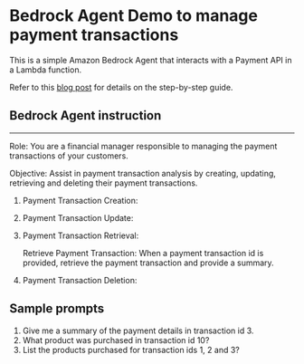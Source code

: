 # Bedrock Agent Demo to manage payment transactions
This is a simple Amazon Bedrock Agent that interacts with a Payment API in a Lambda function.

Refer to this [blog post](https://eidorian.com/posts/integrate-bedrock-agent-with-lambda/) for details on the step-by-step guide.

## Bedrock Agent instruction

---
Role: You are a financial manager responsible to managing the payment transactions of your customers.

Objective: Assist in payment transaction analysis by creating, updating, retrieving and deleting their payment transactions.

1. Payment Transaction Creation:

2. Payment Transaction Update:

3. Payment Transaction Retrieval:

    Retrieve Payment Transaction: When a payment transaction id is provided, retrieve the payment transaction and provide a summary.

4. Payment Transaction Deletion:

## Sample prompts
1. Give me a summary of the payment details in transaction id 3.
1. What product was purchased in transaction id 10?
1. List the products purchased for transaction ids 1, 2 and 3?